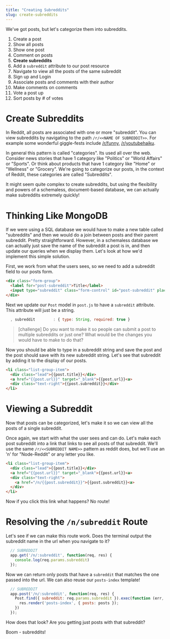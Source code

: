 ```yaml
---
title: "Creating Subreddits"
slug: create-subreddits
---
```


We've got posts, but let's categorize them into subreddits.

1. Create a post
1. Show all posts
1. Show one post
1. Comment on posts
1. **Create subreddits**
  1. Add a `subreddit` attribute to our post resource
  1. Navigate to view all the posts of the same subreddit
1. Sign up and Login
1. Associate posts and comments with their author
1. Make comments on comments
1. Vote a post up
1. Sort posts by # of votes

# Create Subreddits

In Reddit, all posts are associated with one or more "subreddit". You can view subreddits by navigating to the path `/r/<<NAME OF SUBREDDIT>>`. For example some wonderful giggle-fests include [/r/funny](https://www.reddit.com/r/funny/), [/r/youtubehaiku](https://www.reddit.com/r/youtubehaiku/).

In general this pattern is called "categories". Its used all over the web. Consider news stories that have 1 category like "Politics" or "World Affairs" or "Sports". Or think about products that have 1 category like "Home" or "Wellness" or "Grocery". We're going to categorize our posts, in the context of Reddit, these categories are called "Subreddits".

It might seem quite complex to create subreddits, but using the flexibility and powers of a schemaless, document-based database, we can actually make subreddits extremely quickly!

# Thinking Like MongoDB

If we were using a SQL database we would have to make a new table called "subreddits" and then we would do a join between posts and their parent subreddit. Pretty straightforward. However, in a schemaless database we can actually just save the name of the subreddit a post is in, and then update our queries when we display them. Let's look at how we'd implement this simple solution.

First, we work from what the users sees, so we need to add a subreddit field to our posts form.

```html
<div class="form-group">
  <label for="post-subreddit">Title</label>
  <input type="subreddit" class="form-control" id="post-subreddit" placeholder="Subreddit">
</div>
```

Next we update our `Post` model in `post.js` to have a `subreddit` attribute. This attribute will just be a string.

```js
  , subreddit        : { type: String, required: true }
```

> [challenge]
> Do you want to make it so people can submit a post to multiple subreddits or just one? What would be the changes you would have to make to do that?

Now you should be able to type in a subreddit string and save the post and the post should save with its new subreddit string. Let's see that subreddit by adding it to the display of our posts.

```html
<li class="list-group-item">
  <div class="lead">{{post.title}}</div>
  <a href="{{post.url}}" target="_blank">{{post.url}}<a>
  <div class="text-right">{{post.subreddit}}</div>
</li>
```

# Viewing a Subreddit

Now that posts can be categorized, let's make it so we can view all the posts of a single subreddit.

Once again, we start with what the user sees and can do. Let's make each post subreddit into a link that links to see all posts of that subreddit. We'll use the same `/r/<<SUBREDDIT NAME>>` pattern as reddit does, but we'll use an 'n' for "Node-Reddit" or any letter you like.

```html
<li class="list-group-item">
  <div class="lead">{{post.title}}</div>
  <a href="{{post.url}}" target="_blank">{{post.url}}<a>
  <div class="text-right">
    <a href="/n/{{post.subreddit}}">{{post.subreddit}}<a>
  </div>
</li>
```

Now if you click this link what happens? No route!

# Resolving the `/n/subreddit` Route

Let's see if we can make this route work. Does the terminal output the subreddit name in the url when you navigate to it?

```js
  // SUBREDDIT
  app.get('/n/:subreddit', function(req, res) {
    console.log(req.params.subreddit)
  });

```

Now we can return only posts that have a `subreddit` that matches the one passed into the url. We can also reuse our `posts-index` template!

```js
  // SUBREDDIT
  app.post('/n/:subreddit', function(req, res) {
    Post.find({ subreddit: req.params.subreddit }).exec(function (err, posts) {
      res.render('posts-index', { posts: posts });
    })
  });
```

How does that look? Are you getting just posts with that subreddit?

Boom - subreddits!
